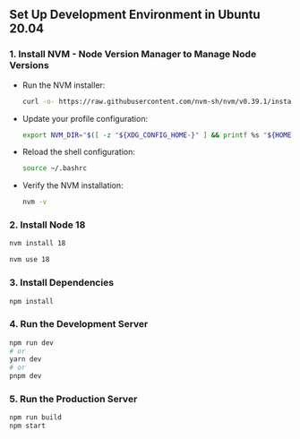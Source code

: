 ## Set Up Development Environment in Ubuntu 20.04

### 1. Install NVM - Node Version Manager to Manage Node Versions

- Run the NVM installer:

  ```bash
  curl -o- https://raw.githubusercontent.com/nvm-sh/nvm/v0.39.1/install.sh | bash
  ```

- Update your profile configuration:

  ```bash
  export NVM_DIR="$([ -z "${XDG_CONFIG_HOME-}" ] && printf %s "${HOME}/.nvm" || printf %s "${XDG_CONFIG_HOME}/nvm")"[ -s "$NVM_DIR/nvm.sh" ] && \. "$NVM_DIR/nvm.sh"
  ```

- Reload the shell configuration:

  ```bash
  source ~/.bashrc
  ```

- Verify the NVM installation:
  ```bash
  nvm -v
  ```

### 2. Install Node 18

```bash
nvm install 18
```

```bash
nvm use 18
```

### 3. Install Dependencies

```bash
npm install
```

### 4. Run the Development Server

```bash
npm run dev
# or
yarn dev
# or
pnpm dev
```

### 5. Run the Production Server

```bash
npm run build
npm start
```